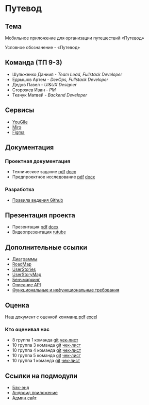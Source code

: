 # Путевод

## Тема

Мобильное приложение для организации путешествий «Путевод»

Условное обозначение -  «Путевод»

## Команда (ТП 9-3)
- Шульженко Даниил - _Team Lead,  Fullstack Developer_
- Едрышов Артем - _DevOps, Fullstack Developer_
- Дедов Павел - _UI&UX Designer_
- Сторожев Иван - _PM_
- Ткачук Матвей - _Backend Developer_


## Сервисы
- [YouGile](https://ru.yougile.com/board/omhvp9x1qyhi)
- [Miro](https://miro.com/app/board/uXjVIYva4nE=/?share_link_id=394660775732)
- [Figma](https://www.figma.com/design/i1XMvFY416x6mRHShnTiae/%D0%9C%D0%B0%D0%BA%D0%B5%D1%82%D1%8B-%D1%8D%D0%BA%D1%80%D0%B0%D0%BD%D0%BE%D0%B2?node-id=0-1&t=V7XbBXds7FWrAqtp-1)

## Документация

### Проектная документация
- Техническое задание
[pdf](https://github.com/slash0t/travel-planner/blob/main/documentation/%D1%82%D0%B5%D1%85%D0%BD%D0%B8%D1%87%D0%B5%D1%81%D0%BA%D0%BE%D0%B5%20%D0%B7%D0%B0%D0%B4%D0%B0%D0%BD%D0%B8%D0%B5/TZ_OS.pdf) 
[docx](https://github.com/slash0t/travel-planner/blob/main/documentation/%D1%82%D0%B5%D1%85%D0%BD%D0%B8%D1%87%D0%B5%D1%81%D0%BA%D0%BE%D0%B5%20%D0%B7%D0%B0%D0%B4%D0%B0%D0%BD%D0%B8%D0%B5/TZ_OS.docx)
- Предпроектное исследование
[pdf](https://github.com/slash0t/travel-planner/blob/main/documentation/%D0%9F%D1%80%D0%B5%D0%B4%D0%BF%D1%80%D0%BE%D0%B5%D0%BA%D1%82%D0%BD%D0%BE%D0%B5%20%D0%B8%D1%81%D1%81%D0%BB%D0%B5%D0%B4%D0%BE%D0%B2%D0%B0%D0%BD%D0%B8%D0%B5.pdf) 
[docx](https://github.com/slash0t/travel-planner/blob/main/documentation/%D0%9F%D1%80%D0%B5%D0%B4%D0%BF%D1%80%D0%BE%D0%B5%D0%BA%D1%82%D0%BD%D0%BE%D0%B5%20%D0%B8%D1%81%D1%81%D0%BB%D0%B5%D0%B4%D0%BE%D0%B2%D0%B0%D0%BD%D0%B8%D0%B5.docx)

### Разработка
- [Правила ведения Github](https://app.weeek.net/s/pravila-vedeniya-github-document-Nzc3NTcxfDllODdjODlkLTIyOWYtNDk0ZS1hZmYwLTJiMjI2NjY3NWQ1Ng==)

## Презентация проекта
- Презентация
[pdf](https://github.com/slash0t/travel-planner/blob/main/presentation/Putevod.pdf)
[docx](https://github.com/slash0t/travel-planner/blob/main/presentation/Putevod.pptx)
- Видеопрезентация
[rutube](https://rutube.ru/video/private/67167c97d63c9ba0afe738ea44c91877/?r=wd&p=XMlqmLNEu18EGbV2LvDyBA)


## Дополнительные ссылки
- [Диаграммы](https://miro.com/app/board/uXjVIYva4nE=/?moveToWidget=3458764622661006601&cot=14)
- [RoadMap](https://miro.com/app/board/uXjVIYva4nE=/?moveToWidget=3458764622661121521&cot=14)
- [UserStories](https://docs.google.com/spreadsheets/d/1DPySmOftrjb9FkqHWJtX-5rHa66Ukl_cUHwk_9u7YXs/edit?gid=1267351248#gid=1267351248)
- [UserStoryMap](https://miro.com/app/board/uXjVIYva4nE=/?moveToWidget=3458764622661425411&cot=14)
- [Бенчмаркинг](https://docs.google.com/spreadsheets/d/1DPySmOftrjb9FkqHWJtX-5rHa66Ukl_cUHwk_9u7YXs/edit?gid=1962601056#gid=1962601056)
- [Описание API](https://editor.swagger.io/?url=https://gist.githubusercontent.com/slash0t/27959b723b00113040c967887504ea0b/raw/da622d64545e38f3f41f147ce7dcc1bee5a34b2f/api.yaml)
- [Функциональные и нефункциональные требования](https://docs.google.com/document/d/15YP0tpKJv_j8BYXxnkmJblgaujJrukchXS15Wi_iMo8/edit?usp=sharing)

## Оценка

 Наш документ с оценкой комманд
[pdf](https://github.com/slash0t/travel-planner/blob/main/documentation/%D0%A7%D0%B5%D0%BA%D0%BB%D0%B8%D1%81%D1%82%20%D0%BE%D1%86%D0%B5%D0%BD%D0%B8%D0%B2%D0%B0%D0%BD%D0%B8%D1%8F.pdf)
[excel](https://docs.google.com/spreadsheets/d/1r0d4p1zC7OP8LEB67lbr-8OgCol07Izh5Jgnb7KLjRo/edit?usp=sharing)

### Кто оценивал нас

- 8 группа 1 команда
[git](https://github.com/mxnmiraii/Vkatun)
[чек-лист](https://github.com/mxnmiraii/Vkatun/blob/main/%D0%9C%D0%B5%D0%B6%D0%BA%D0%BE%D0%BC%D0%B0%D0%BD%D0%B4%D0%BD%D0%B0%D1%8F%20%D0%BF%D1%80%D0%BE%D0%B2%D0%B5%D1%80%D0%BA%D0%B0/checklist_8_1.pdf)
- 10 группа 3 команда
[git](https://github.com/git-company-tp10-1/main)
[чек-лист](https://github.com/git-company-tp10-1/main/blob/main/Documentation/%D0%A7%D0%B5%D0%BA%D0%BB%D0%B8%D1%81%D1%82%201%20%D1%8D%D1%82%D0%B0%D0%BF.pdf)
- 10 группа 4 команда
[git](https://github.com/LUFFPUFF/TPProduct)
[чек-лист](https://github.com/LUFFPUFF/TPProduct/blob/main/%D0%A7%D0%B5%D0%BA%D0%BB%D0%B8%D1%81%D1%82%201%20%D1%8D%D1%82%D0%B0%D0%BF%20-%20%D1%87%D0%B5%D0%BA%D0%BB%D0%B8%D1%81%D1%82.pdf)
- 10 группа 5 команда
[git](https://github.com/wizado7/MoneyGuard)
[чек-лист](https://docs.google.com/spreadsheets/d/1cfGVbr18j8LwufJ-sXo4wqPIhHYh7-kiY-nGHST9bUM/edit?gid=0#gid=0)
- 10 группа 1 команда
[git](https://github.com/Storix2025/Storix)
[чек-лист](https://github.com/Storix2025/Storix/blob/main/Documentation/%D1%87%D0%B5%D0%BA-%D0%BB%D0%B8%D1%81%D1%82/%D0%92%D0%93%D0%A3-%D0%A2%D0%9F.%20%D0%A7%D0%B5%D0%BA%D0%BB%D0%B8%D1%81%D1%82%201%20%D1%8D%D1%82%D0%B0%D0%BF.pdf)

## Ссылки на подмодули
- [Бэк-энд](https://github.com/slash0t/travel-planner-backend)
- [Андроид приложение](https://github.com/slash0t/travel-planner-android)
- [Админ сайт](https://github.com/slash0t/travel-planner-admin)